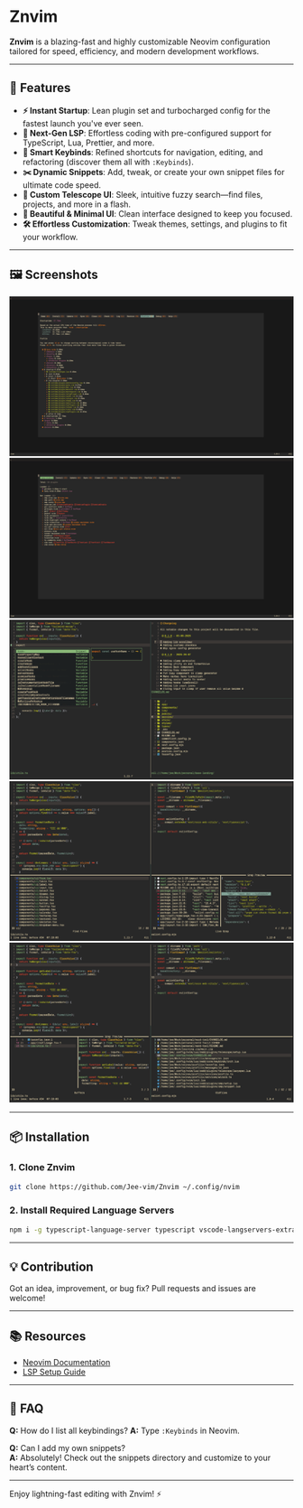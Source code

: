 # Znvim

**Znvim** is a blazing-fast and highly customizable Neovim configuration tailored for speed, efficiency, and modern development workflows.

---

## 🚀 Features

- **⚡ Instant Startup**: Lean plugin set and turbocharged config for the fastest launch you've ever seen.
- **🧠 Next-Gen LSP**: Effortless coding with pre-configured support for TypeScript, Lua, Prettier, and more.
- **🎯 Smart Keybinds**: Refined shortcuts for navigation, editing, and refactoring (discover them all with `:Keybinds`).
- **✂️ Dynamic Snippets**: Add, tweak, or create your own snippet files for ultimate code speed.
- **🔭 Custom Telescope UI**: Sleek, intuitive fuzzy search—find files, projects, and more in a flash.
- **🎨 Beautiful & Minimal UI**: Clean interface designed to keep you focused.
- **🛠️ Effortless Customization**: Tweak themes, settings, and plugins to fit your workflow.

---

## 🖼️ Screenshots

![Startup](screenshot/lazy-startup.png)
![Plugin Event](screenshot/lazy-event-plugin.png)
![UI](screenshot/completion-look-filetree.png)
![Telescope Find Files and Live Grep](screenshot/ff-lg.png)
![Telescope Tab Management and old files](screenshot/tab-of.png)

---

## 📦 Installation

### 1. Clone Znvim

```sh
git clone https://github.com/Jee-vim/Znvim ~/.config/nvim
```

### 2. Install Required Language Servers

```sh
npm i -g typescript-language-server typescript vscode-langservers-extracted prettier lua-language-server
```

---

## 💡 Contribution

Got an idea, improvement, or bug fix? Pull requests and issues are welcome!

---

## 📚 Resources

- [Neovim Documentation](https://neovim.io/)
- [LSP Setup Guide](https://github.com/neovim/nvim-lspconfig)

---

## 🙋 FAQ

**Q:** How do I list all keybindings?
**A:** Type `:Keybinds` in Neovim.

**Q:** Can I add my own snippets?  
**A:** Absolutely! Check out the snippets directory and customize to your heart’s content.

---

Enjoy lightning-fast editing with Znvim! ⚡
